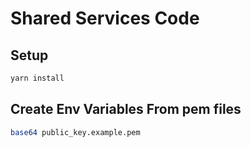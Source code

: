 # Shared Services Code

## Setup

```bash
yarn install
```

## Create Env Variables From pem files

```bash
base64 public_key.example.pem
```
